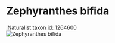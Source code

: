 
Zephyranthes bifida
===================
  
[iNaturalist taxon id: 1264600](https://www.inaturalist.org/taxa/1264600)  
![Zephyranthes bifida](https://inaturalist-open-data.s3.amazonaws.com/photos/63674245/medium.jpg)